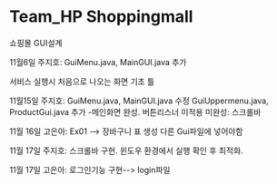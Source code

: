 # Team_HP Shoppingmall
쇼핑몰 GUI설계

11월6일 주지호: GuiMenu.java, MainGUI.java 추가

서비스 실행시 처음으로 나오는 화면 기초 틀 


11월15일 주지호: GuiMenu.java, MainGUI.java 수정
    GuiUppermenu.java, ProductGui.java 추가
    -메인화면 완성. 버튼리스너 미적용
    미완성: 스크롤바


11월 16일 고은아: Ex01 --> 장바구니 표 생성
다른 Gui파일에 넣어야함


11월 17일 주지호: 스크롤바 구현. 윈도우 환경에서 실행 확인 후 최적화.

11월 17일 고은아: 로그인기능 구현--> login파일 
